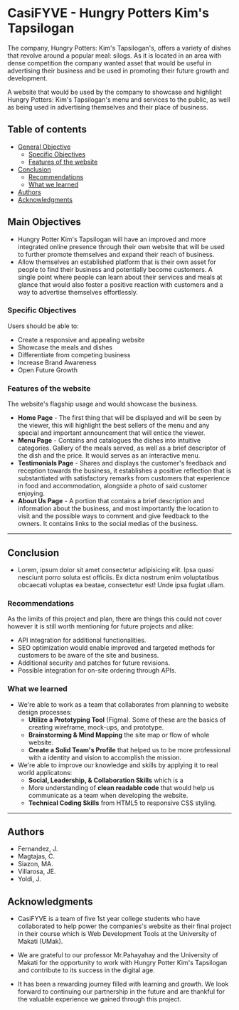 # CasiFYVE - Hungry Potters Kim's Tapsilogan

The company, Hungry Potters: Kim's Tapsilogan's, offers a variety of dishes that revolve around a popular meal: silogs. 
As it is located in an area with dense competition the company wanted asset that would be useful in advertising their business 
and be used in promoting their future growth and development.

A website that would be used by the company to showcase and highlight Hungry Potters: Kim's Tapsilogan's menu and services to 
the public, as well as being used in advertising themselves and their place of business.

## Table of contents

- [General Objective](#main-objectives)
  - [Specific Objectives](#specific-objectives)
  - [Features of the website](#features-of-the-website)
  <!-- - [Website Design](#website-design) -->
- [Conclusion](#conclusion)
  - [Recommendations](#recommendations)
  - [What we learned](#what-we-learned)
  <!-- - [Continued development](#continued-development)
  - [Useful resources](#useful-resources) -->
- [Authors](#authors)
- [Acknowledgments](#acknowledgments)

## Main Objectives
- Hungry Potter Kim's Tapsilogan will have an improved and more integrated online presence through their own website that will be
used to further promote themselves and expand their reach of business.
- Allow themselves an established platform that is their own asset for people to find their business and potentially become
customers. A single point where people can learn about their services and meals at glance that would also foster a positive reaction 
with customers and a way to advertise themselves effortlessly.

### Specific Objectives
Users should be able to:
* Create a responsive and appealing website
* Showcase the meals and dishes
* Differentiate from competing business
* Increase Brand Awareness
* Open Future Growth

### Features of the website
The website's flagship usage and would showcase the business.
* __Home Page__ - The first thing that will be displayed and will be seen by the viewer, this will highlight the best sellers of the 
menu and any special and important announcement that will entice the viewer.
* __Menu Page__ - Contains and catalogues the dishes into intuitive categories. Gallery of the meals served, as well as a brief 
descriptor of the dish and the price. It would serves as an interactive menu.
* __Testimonials Page__ - Shares and displays the customer's feedback and reception towards the business, it establishes a positive
reflection that is substantiated with satisfactory remarks from customers that experience in food and accommodation, alongside a photo of said customer enjoying.
* __About Us Page__ - A portion that contains a brief description and information about the business, and most importantly the location 
to visit and the possible ways to comment and give feedback to the owners. It contains links to the social medias of the business.

<!-- ### Website Design
X:
* X -->

<hr>

## Conclusion
- Lorem, ipsum dolor sit amet consectetur adipisicing elit. Ipsa quasi nesciunt porro soluta est officiis. 
Ex dicta nostrum enim voluptatibus obcaecati voluptas ea beatae, consectetur est! Unde ipsa fugiat ullam.

### Recommendations
As the limits of this project and plan, there are things this could not cover however it is still worth mentioning for future projects and alike:
- API integration for additional functionalities. 
- SEO optimization would enable improved and targeted methods for customers to be aware of the site and business. 
- Additional security and patches for future revisions. 
- Possible integration for on-site ordering through APIs.

### What we learned
- We're able to work as a team that collaborates from planning to website design processes:
  - __Utilize a Prototyping Tool__ (Figma). Some of these are the basics of creating wireframe, mock-ups, and prototype.
  - __Brainstorming & Mind Mapping__ the site map or flow of whole website.
  - __Create a Solid Team's Profile__ that helped us to be more professional with a identity and vision to accomplish the mission.
- We're able to improve our knowledge and skills by applying it to real world applicatons:
  - __Social, Leadership, & Collaboration Skills__ which is a
  - More understanding of __clean readable code__ that would help us communicate as a team when developing the website.
  - __Technical Coding Skills__ from HTML5 to responsive CSS styling.


<!-- ### Continued development
Lorem, ipsum dolor sit amet:
- Lorem, ipsum dolor sit amet consectetur adipisicing elit.

### Useful resources
Lorem, ipsum dolor sit amet:
- Lorem, ipsum dolor sit amet consectetur adipisicing elit. -->
<hr>

## Authors
- Fernandez, J.
- Magtajas, C.
- Siazon, MA.
- Villarosa, JE.
- Yoldi, J.

## Acknowledgments
- CasiFYVE is a team of five 1st year college students who have collaborated to help power the companies's website as their 
final project in their course which is Web Development Tools at the University of Makati (UMak).

- We are grateful to our professor Mr.Pahayahay and the University of Makati for the opportunity to work with Hungry Potter Kim's Tapsilogan and contribute to 
its success in the digital age. 

- It has been a rewarding journey filled with learning and growth. We look forward to continuing our partnership in the future 
and are thankful for the valuable experience we gained through this project.